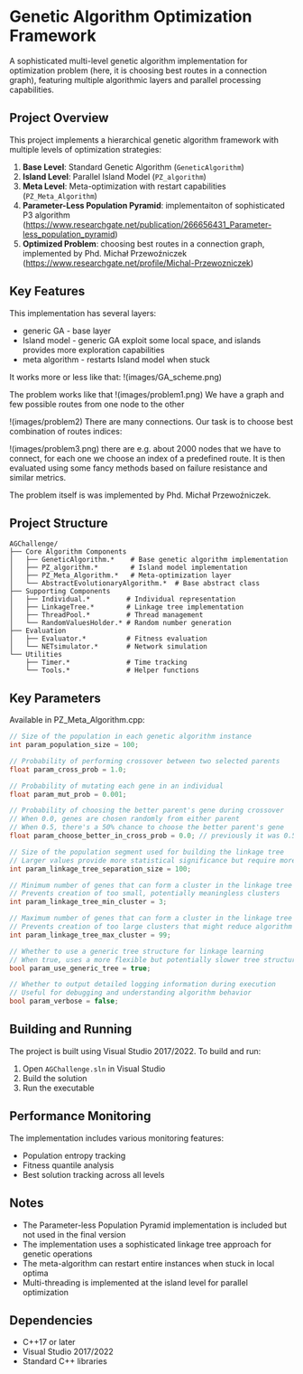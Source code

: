 # Genetic Algorithm Optimization Framework

A sophisticated multi-level genetic algorithm implementation for optimization problem (here, it is choosing best routes in a connection graph), featuring multiple algorithmic layers and parallel processing capabilities.

## Project Overview

This project implements a hierarchical genetic algorithm framework with multiple levels of optimization strategies:

1. **Base Level**: Standard Genetic Algorithm (`GeneticAlgorithm`)
2. **Island Level**: Parallel Island Model (`PZ_algorithm`)
3. **Meta Level**: Meta-optimization with restart capabilities (`PZ_Meta_Algorithm`)
4. **Parameter-Less Population Pyramid**: implementaiton of sophisticated P3 algorithm (https://www.researchgate.net/publication/266656431_Parameter-less_population_pyramid)
5. **Optimized Problem**: choosing best routes in a connection graph, implemented by Phd. Michał Przewoźniczek (https://www.researchgate.net/profile/Michal-Przewozniczek)

## Key Features

This implementation has several layers:
- generic GA - base layer
- Island model - generic GA exploit some local space, and islands provides more exploration capabilities
- meta algorithm - restarts Island model when stuck

It works more or less like that:
!(images/GA_scheme.png)

The problem works like that
!(images/problem1.png)
We have a graph and few possible routes from one node to the other

!(images/problem2)
There are many connections. Our task is to choose best combination of routes indices:

!(images/problem3.png)
there are e.g. about 2000 nodes that we have to connect, for each one we choose an index of a predefined route. It is then evaluated using some fancy methods based on failure resistance and similar metrics.

The problem itself is was implemented by Phd. Michał Przewoźniczek.

## Project Structure

```
AGChallenge/
├── Core Algorithm Components
│   ├── GeneticAlgorithm.*    # Base genetic algorithm implementation
│   ├── PZ_algorithm.*        # Island model implementation
│   ├── PZ_Meta_Algorithm.*   # Meta-optimization layer
│   └── AbstractEvolutionaryAlgorithm.*  # Base abstract class
├── Supporting Components
│   ├── Individual.*         # Individual representation
│   ├── LinkageTree.*        # Linkage tree implementation
│   ├── ThreadPool.*         # Thread management
│   └── RandomValuesHolder.* # Random number generation
├── Evaluation
│   ├── Evaluator.*          # Fitness evaluation
│   └── NETsimulator.*       # Network simulation
└── Utilities
    ├── Timer.*              # Time tracking
    └── Tools.*              # Helper functions
```

## Key Parameters

Available in PZ_Meta_Algorithm.cpp:
```C++
// Size of the population in each genetic algorithm instance
int param_population_size = 100;

// Probability of performing crossover between two selected parents
float param_cross_prob = 1.0;

// Probability of mutating each gene in an individual
float param_mut_prob = 0.001;

// Probability of choosing the better parent's gene during crossover
// When 0.0, genes are chosen randomly from either parent
// When 0.5, there's a 50% chance to choose the better parent's gene
float param_choose_better_in_cross_prob = 0.0; // previously it was 0.5 both values are ok

// Size of the population segment used for building the linkage tree
// Larger values provide more statistical significance but require more computation
int param_linkage_tree_separation_size = 100;

// Minimum number of genes that can form a cluster in the linkage tree
// Prevents creation of too small, potentially meaningless clusters
int param_linkage_tree_min_cluster = 3;

// Maximum number of genes that can form a cluster in the linkage tree
// Prevents creation of too large clusters that might reduce algorithm flexibility
int param_linkage_tree_max_cluster = 99;

// Whether to use a generic tree structure for linkage learning
// When true, uses a more flexible but potentially slower tree structure
bool param_use_generic_tree = true;

// Whether to output detailed logging information during execution
// Useful for debugging and understanding algorithm behavior
bool param_verbose = false;
```

## Building and Running

The project is built using Visual Studio 2017/2022. To build and run:

1. Open `AGChallenge.sln` in Visual Studio
2. Build the solution
3. Run the executable

## Performance Monitoring

The implementation includes various monitoring features:
- Population entropy tracking
- Fitness quantile analysis
- Best solution tracking across all levels

## Notes

- The Parameter-less Population Pyramid implementation is included but not used in the final version
- The implementation uses a sophisticated linkage tree approach for genetic operations
- The meta-algorithm can restart entire instances when stuck in local optima
- Multi-threading is implemented at the island level for parallel optimization

## Dependencies

- C++17 or later
- Visual Studio 2017/2022
- Standard C++ libraries 